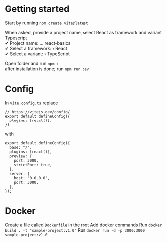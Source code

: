 # Getting started

Start by running
`npm create vite@latest`

When asked, provide a project name, select React as framework and variant Typescript\
✔ Project name: … react-basics\
✔ Select a framework: › React\
✔ Select a variant: › TypeScript

Open folder and run `npm i`\
after installation is done; run `npm run dev`

# Config

In `vite.config.ts` replace

```
// https://vitejs.dev/config/
export default defineConfig({
  plugins: [react()],
})

```

with

```
export default defineConfig({
  base: "/",
  plugins: [react()],
  preview: {
    port: 3000,
    strictPort: true,
  },
  server: {
    host: "0.0.0.0",
    port: 3000,
  },
});

```

# Docker

Create a file called `Dockerfile` in the root
Add docker commands
Run `docker build . -t "sample-project:v1.0"`
Run `docker run -d -p 3000:3000 sample-project:v1.0`
